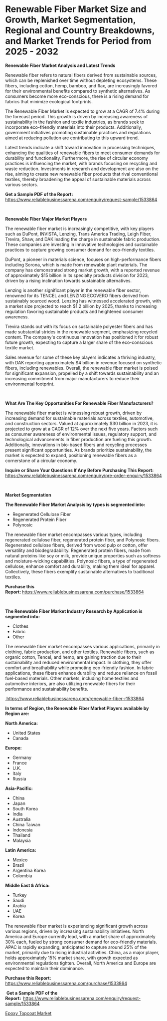 <p><h1>Renewable Fiber Market Size and Growth, Market Segmentation, Regional and Country Breakdowns, and Market Trends for Period from 2025 -  2032</h1></p><p><strong>Renewable Fiber Market Analysis and Latest Trends</strong></p>
<p><p>Renewable fiber refers to natural fibers derived from sustainable sources, which can be replenished over time without depleting ecosystems. These fibers, including cotton, hemp, bamboo, and flax, are increasingly favored for their environmental benefits compared to synthetic alternatives. As consumers become more eco-conscious, there is a rising demand for fabrics that minimize ecological footprints.</p><p>The Renewable Fiber Market is expected to grow at a CAGR of 7.4% during the forecast period. This growth is driven by increasing awareness of sustainability in the fashion and textile industries, as brands seek to incorporate eco-friendly materials into their products. Additionally, government initiatives promoting sustainable practices and regulations aimed at reducing pollution are contributing to this upward trend.</p><p>Latest trends indicate a shift toward innovation in processing techniques, enhancing the qualities of renewable fibers to meet consumer demands for durability and functionality. Furthermore, the rise of circular economy practices is influencing the market, with brands focusing on recycling and waste reduction. Investments in research and development are also on the rise, aiming to create new renewable fiber products that rival conventional textiles, thereby broadening the appeal of sustainable materials across various sectors.</p></p>
<p><strong>Get a Sample PDF of the Report:&nbsp;</strong> <a href="https://www.reliablebusinessarena.com/enquiry/request-sample/1533864?utm_campaign=2988&utm_medium=2&utm_source=Github&utm_content=ia&utm_term=31032025&utm_id=renewable-fiber">https://www.reliablebusinessarena.com/enquiry/request-sample/1533864</a></p>
<p>&nbsp;</p>
<p><strong>Renewable Fiber Major Market Players</strong></p>
<p><p>The renewable fiber market is increasingly competitive, with key players such as DuPont, INVISTA, Lenzing, Trans America Trading, Leigh Fiber, Trevira, Shaw, and DAK leading the charge in sustainable fabric production. These companies are investing in innovative technologies and sustainable practices to capture growing consumer demand for eco-friendly textiles.</p><p>DuPont, a pioneer in materials science, focuses on high-performance fibers including Sorona, which is made from renewable plant materials. The company has demonstrated strong market growth, with a reported revenue of approximately $15 billion in its specialty products division for 2023, driven by a rising inclination towards sustainable alternatives.</p><p>Lenzing is another significant player in the renewable fiber sector, renowned for its TENCEL and LENZING ECOVERO fibers derived from sustainably sourced wood. Lenzing has witnessed accelerated growth, with a market size projected to reach $1.2 billion by 2025, thanks to increasing regulation favoring sustainable products and heightened consumer awareness.</p><p>Trevira stands out with its focus on sustainable polyester fibers and has made substantial strides in the renewable segment, emphasizing recycled content. The company's continuous innovation has positioned it for robust future growth, expecting to capture a larger share of the eco-conscious textile market.</p><p>Sales revenue for some of these key players indicates a thriving industry, with DAK reporting approximately $4 billion in revenue focused on synthetic fibers, including renewables. Overall, the renewable fiber market is poised for significant expansion, propelled by a shift towards sustainability and an increasing commitment from major manufacturers to reduce their environmental footprint.</p></p>
<p>&nbsp;</p>
<p><strong>What Are The Key Opportunities For Renewable Fiber Manufacturers?</strong></p>
<p><p>The renewable fiber market is witnessing robust growth, driven by increasing demand for sustainable materials across textiles, automotive, and construction sectors. Valued at approximately $30 billion in 2023, it is projected to grow at a CAGR of 12% over the next five years. Factors such as consumer awareness of environmental issues, regulatory support, and technological advancements in fiber production are fueling this growth. Additionally, innovations in bio-based fibers and recycling processes present significant opportunities. As brands prioritize sustainability, the market is expected to expand, positioning renewable fibers as a cornerstone of a circular economy.</p></p>
<p><strong>Inquire or Share Your Questions If Any Before Purchasing This Report:</strong> <a href="https://www.reliablebusinessarena.com/enquiry/pre-order-enquiry/1533864?utm_campaign=2988&utm_medium=2&utm_source=Github&utm_content=ia&utm_term=31032025&utm_id=renewable-fiber">https://www.reliablebusinessarena.com/enquiry/pre-order-enquiry/1533864</a></p>
<p>&nbsp;</p>
<p><strong>Market Segmentation</strong></p>
<p><strong>The Renewable Fiber Market Analysis by types is segmented into:</strong></p>
<p><ul><li>Regenerated Cellulose Fiber</li><li>Regenerated Protein Fiber</li><li>Polynosic</li></ul></p>
<p><p>The renewable fiber market encompasses various types, including regenerated cellulose fiber, regenerated protein fiber, and Polynosic fibers. Regenerated cellulose fibers, derived from wood pulp or cotton, offer versatility and biodegradability. Regenerated protein fibers, made from natural proteins like soy or milk, provide unique properties such as softness and moisture-wicking capabilities. Polynosic fibers, a type of regenerated cellulose, enhance comfort and durability, making them ideal for apparel. Collectively, these fibers exemplify sustainable alternatives to traditional textiles.</p></p>
<p><strong>Purchase this Report:&nbsp;</strong><a href="https://www.reliablebusinessarena.com/purchase/1533864?utm_campaign=2988&utm_medium=2&utm_source=Github&utm_content=ia&utm_term=31032025&utm_id=renewable-fiber">https://www.reliablebusinessarena.com/purchase/1533864</a></p>
<p>&nbsp;</p>
<p><strong>The Renewable Fiber Market Industry Research by Application is segmented into:</strong></p>
<p><ul><li>Clothes</li><li>Fabric</li><li>Other</li></ul></p>
<p><p>The renewable fiber market encompasses various applications, primarily in clothing, fabric production, and other textiles. Renewable fibers, such as organic cotton, Tencel, and hemp, are gaining traction due to their sustainability and reduced environmental impact. In clothing, they offer comfort and breathability while promoting eco-friendly fashion. In fabric applications, these fibers enhance durability and reduce reliance on fossil fuel-based materials. Other markets, including home textiles and automotive interiors, are also utilizing renewable fibers for their performance and sustainability benefits.</p></p>
<p><a href="https://www.reliablebusinessarena.com/renewable-fiber-r1533864?utm_campaign=2988&utm_medium=2&utm_source=Github&utm_content=ia&utm_term=31032025&utm_id=renewable-fiber">&nbsp;https://www.reliablebusinessarena.com/renewable-fiber-r1533864</a></p>
<p><strong>In terms of Region, the Renewable Fiber Market Players available by Region are:</strong></p>
<p>
    <p> <strong> North America: </strong>
        <ul>
            <li>United States</li>
            <li>Canada</li>
        </ul>
        </p> 
    <p> <strong> Europe: </strong>
        <ul>
            <li>Germany</li>
            <li>France</li>
            <li>U.K.</li>
            <li>Italy</li>
            <li>Russia</li>
        </ul>
        </p> 
    <p> <strong> Asia-Pacific: </strong>
        <ul>
            <li>China</li>
            <li>Japan</li>
            <li>South Korea</li>
            <li>India</li>
            <li>Australia</li>
            <li>China Taiwan</li>
            <li>Indonesia</li>
            <li>Thailand</li>
            <li>Malaysia</li>
        </ul>
        </p> 
    <p> <strong> Latin America: </strong>
        <ul>
            <li>Mexico</li>
            <li>Brazil</li>
            <li>Argentina Korea</li>
            <li>Colombia</li>
        </ul>
        </p> 
    <p> <strong> Middle East & Africa: </strong>
        <ul>
            <li>Turkey</li>
            <li>Saudi</li>
            <li>Arabia</li>
            <li>UAE</li>
            <li>Korea</li>
        </ul>
    </p>
    </p>
<p><p>The renewable fiber market is experiencing significant growth across various regions, driven by increasing sustainability initiatives. North America and Europe currently lead, with a market share of approximately 30% each, fueled by strong consumer demand for eco-friendly materials. APAC is rapidly expanding, anticipated to capture around 25% of the market, primarily due to rising industrial activities. China, as a major player, holds approximately 15% market share, with growth expected as environmental regulations tighten. Overall, North America and Europe are expected to maintain their dominance.</p></p>
<p><strong>Purchase this Report: </strong><a href="https://www.reliablebusinessarena.com/purchase/1533864?utm_campaign=2988&utm_medium=2&utm_source=Github&utm_content=ia&utm_term=31032025&utm_id=renewable-fiber">https://www.reliablebusinessarena.com/purchase/1533864</a></p>
<p>&nbsp;<strong>Get a Sample PDF of the Report:&nbsp;&nbsp;</strong><a href="https://www.reliablebusinessarena.com/enquiry/request-sample/1533864?utm_campaign=2988&utm_medium=2&utm_source=Github&utm_content=ia&utm_term=31032025&utm_id=renewable-fiber">https://www.reliablebusinessarena.com/enquiry/request-sample/1533864</a></p>
<p><strong></strong></p>
<p><p><a href="https://github.com/iroldilom/Market-Research-Report-List-1/blob/main/epoxy-topcoat-market.md?utm_campaign=2988&utm_medium=2&utm_source=Github&utm_content=ia&utm_term=31032025&utm_id=renewable-fiber">Epoxy Topcoat Market</a></p></p>